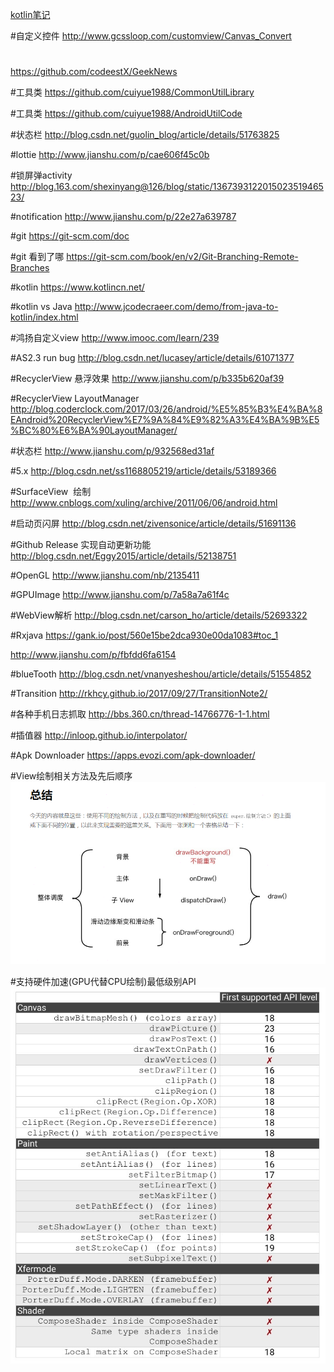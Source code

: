 
[kotlin笔记](https://github.com/RottenWang/ViewViewView/blob/master/kotlin%E5%AD%A6%E4%B9%A0%E7%AC%94%E8%AE%B0.md)

#自定义控件
http://www.gcssloop.com/customview/Canvas_Convert

#
https://github.com/codeestX/GeekNews

#工具类
https://github.com/cuiyue1988/CommonUtilLibrary

#工具类
https://github.com/cuiyue1988/AndroidUtilCode

#状态栏
http://blog.csdn.net/guolin_blog/article/details/51763825

#lottie
http://www.jianshu.com/p/cae606f45c0b

#锁屏弹activity
http://blog.163.com/shexinyang@126/blog/static/136739312201502351946523/

#notification
http://www.jianshu.com/p/22e27a639787

#git
https://git-scm.com/doc

#git 看到了哪
https://git-scm.com/book/en/v2/Git-Branching-Remote-Branches

#kotlin
https://www.kotlincn.net/

#kotlin vs Java
http://www.jcodecraeer.com/demo/from-java-to-kotlin/index.html

#鸿扬自定义view
http://www.imooc.com/learn/239


#AS2.3 run bug
http://blog.csdn.net/lucasey/article/details/61071377

#RecyclerView 悬浮效果
http://www.jianshu.com/p/b335b620af39

#RecyclerView LayoutManager
http://blog.coderclock.com/2017/03/26/android/%E5%85%B3%E4%BA%8EAndroid%20RecyclerView%E7%9A%84%E9%82%A3%E4%BA%9B%E5%BC%80%E6%BA%90LayoutManager/

#状态栏
http://www.jianshu.com/p/932568ed31af

#5.x
http://blog.csdn.net/ss1168805219/article/details/53189366

#SurfaceView  绘制
http://www.cnblogs.com/xuling/archive/2011/06/06/android.html

#启动页闪屏
http://blog.csdn.net/zivensonice/article/details/51691136

#Github Release 实现自动更新功能
http://blog.csdn.net/Eggy2015/article/details/52138751

#OpenGL
http://www.jianshu.com/nb/2135411

#GPUImage
http://www.jianshu.com/p/7a58a7a61f4c

#WebView解析
http://blog.csdn.net/carson_ho/article/details/52693322

#Rxjava
https://gank.io/post/560e15be2dca930e00da1083#toc_1

http://www.jianshu.com/p/fbfdd6fa6154

#blueTooth
http://blog.csdn.net/vnanyesheshou/article/details/51554852

#Transition
http://rkhcy.github.io/2017/09/27/TransitionNote2/

#各种手机日志抓取
http://bbs.360.cn/thread-14766776-1-1.html

#插值器
http://inloop.github.io/interpolator/

#Apk Downloader
https://apps.evozi.com/apk-downloader/

#View绘制相关方法及先后顺序
![View绘制相关方法及先后顺序](_hencoder_view_draw.png)

#支持硬件加速(GPU代替CPU绘制)最低级别API
![支持硬件加速(GPU代替CPU绘制)最低级别API](hardware.jpg)
